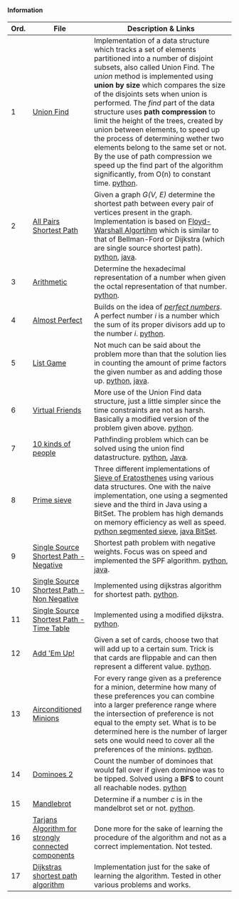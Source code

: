 #### Information
|  Ord. | File | Description & Links  |
|---|---|---|
|1| [Union Find](https://open.kattis.com/problems/unionfind)  | Implementation of a data structure which tracks a set of elements partitioned into a number of disjoint subsets, also called Union Find. The *union* method is implemented using **union by size** which compares the size of the disjoints sets when union is performed. The *find* part of the data structure uses **path compression** to limit the height of the trees, created by union between elements, to speed up the process of determining wether two elements belong to the same set or not. By the use of path compression we speed up the find part of the algorithm significantly, from O(n) to constant time. [python](https://github.com/fr3632ho/kattis/blob/master/union-find/unionfind.py).  |
|2|[All Pairs Shortest Path](https://open.kattis.com/problems/allpairspath)| Given a graph *G(V, E)* determine the shortest path between every pair of vertices present in the graph. Implementation is based on [Floyd-Warshall Algortihm](https://brilliant.org/wiki/floyd-warshall-algorithm) which is similar to that of Bellman-Ford or Dijkstra (which are single source shortest path). [python](https://github.com/fr3632ho/kattis/blob/master/all-pairs-path/all_pairs_path.py), [java](https://github.com/fr3632ho/kattis/blob/master/all-pairs-path/AllPairsPath.java).|
|3|[Arithmetic](https://open.kattis.com/problems/arithmetic)|Determine the hexadecimal representation of a number when given the octal representation of that number. [python](https://github.com/fr3632ho/kattis/blob/master/arithmetic/arithmetic.py).|
|4|[Almost Perfect](https://open.kattis.com/problems/almostperfect)| Builds on the idea of [*perfect numbers*](https://www.wikiwand.com/en/Perfect_number). A perfect number *i* is a number which the sum of its proper divisors add up to the number *i*. [python](https://github.com/fr3632ho/kattis/blob/master/almost-perfect/almost_perfect.py).|
|5|[List Game](https://open.kattis.com/problems/listgame)| Not much can be said about the problem more than that the solution lies in counting the amount of prime factors the given number as and adding those up. [python](https://github.com/fr3632ho/kattis/blob/master/list-game/list_game.py), [java](https://github.com/fr3632ho/kattis/blob/master/list-game/ListGame.java).|
|6| [Virtual Friends](https://open.kattis.com/problems/virtualfriends)  | More use of the Union Find data structure, just a little simpler since the time constraints are not as harsh. Basically a modified version of the problem given above.  [python](https://github.com/fr3632ho/kattis/blob/master/virtual-friends/virtual_friends.py).|
|7| [10 kinds of people](https://open.kattis.com/problems/10kindsofpeople) | Pathfinding problem which can be solved using the union find datastructure.  [python](https://github.com/fr3632ho/kattis/blob/master/10-kinds-of-people/10_kinds_of_people.py), [Java](https://github.com/fr3632ho/kattis/blob/master/10-kinds-of-people/TenKindsOfPeople.java). |
|8| [Prime sieve](https://open.kattis.com/problems/primesieve) | Three different implementations of [Sieve of Eratosthenes](https://www.wikiwand.com/en/Sieve_of_Eratosthenes) using various data structures. One with the naive implementation, one using a segmented sieve and the third in Java using a BitSet. The problem has high demands on memory efficiency as well as speed. [python segmented sieve](https://github.com/fr3632ho/kattis/blob/master/primesieve/sieve_two.py), [java BitSet](https://github.com/fr3632ho/kattis/blob/master/primesieve/Sieve.java). |
|9|[Single Source Shortest Path - Negative](https://open.kattis.com/problems/shortestpath3)|Shortest path problem with negative weights. Focus was on speed and implemented the SPF algorithm. [python](https://github.com/fr3632ho/kattis/blob/master/SSS-path/neg/sss_path_neg.py), [java](https://github.com/fr3632ho/kattis/blob/master/SSS-path/neg/SPFA.java).|
|10|[Single Source Shortest Path - Non Negative](https://open.kattis.com/problems/shortestpath1)| Implemented using dijkstras algorithm for shortest path. [python](https://github.com/fr3632ho/kattis/blob/master/SSS-path/non-neg/sss_path.py).|
|11|[Single Source Shortest Path - Time Table](https://open.kattis.com/problems/shortestpath2)| Implemented using a modified dijkstra. [python](https://github.com/fr3632ho/kattis/blob/master/SSS-path/time-table/sss_path_table.py).|
|12|[Add 'Em Up!](https://open.kattis.com/problems/addemup)| Given a set of cards, choose two that will add up to a certain sum. Trick is that cards are flippable and can then represent a different value. [python](https://github.com/fr3632ho/kattis/blob/master/add-em-up/add_em_up.py).|
|13| [Airconditioned Minions](https://open.kattis.com/problems/airconditioned)  | For every range given as a preference for a minion, determine how many of these preferences you can combine into a larger preference range where the intersection of preference is not equal to the empty set. What is to be determined here is the number of larger sets one would need to cover all the preferences of the minions. [python](https://github.com/fr3632ho/kattis/blob/master/air-conditioned-minions/AC_minions.py).  |
|14| [Dominoes 2](https://open.kattis.com/problems/dominoes2)  | Count the number of dominoes that would fall over if given dominoe was to be tipped. Solved using a **BFS** to count all reachable nodes. [python](https://github.com/fr3632ho/kattis/blob/master/dominoes-2/dominoes_2.py)  |
|15| [Mandlebrot](https://open.kattis.com/problems/mandelbrot) | Determine if a number *c* is in the mandelbrot set or not. [python](https://github.com/fr3632ho/kattis/blob/master/mandelbrot/mandelbrot.py).|
|16| [Tarjans Algorithm for strongly connected components](https://github.com/fr3632ho/kattis/blob/master/others/tarjan_scc.py)  |  Done more for the sake of learning the procedure of the algorithm and not as a correct implementation. Not tested. |
|17| [Dijkstras shortest path algorithm](https://github.com/fr3632ho/kattis/blob/master/others/dijkstra.py)   | Implementation just for the sake of learning the algorithm. Tested in other various problems and works.  |


